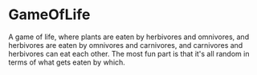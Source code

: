 # GameOfLife
A game of life, where plants are eaten by herbivores and omnivores, and herbivores are eaten by omnivores and carnivores, and carnivores and herbivores can eat each other. The most fun part is that it's all random in terms of what gets eaten by which.
